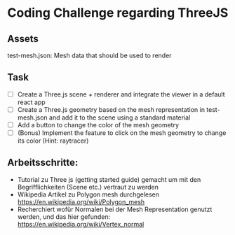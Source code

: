 # Coding Challenge regarding ThreeJS

## Assets
test-mesh.json: Mesh data that should be used to render 

## Task
- [ ] Create a Three.js scene + renderer and integrate the viewer in a default react app
- [ ] Create a Three.js geometry based on the mesh representation in test-mesh.json and add it to the scene using a standard material
- [ ] Add a button to change the color of the mesh geometry 
- [ ] (Bonus) Implement the feature to click on the mesh geometry to change its color (Hint: raytracer)

## Arbeitsschritte: 
- Tutorial zu Three js (getting started guide) gemacht um mit den Begrifflichkeiten (Scene etc.) vertraut zu werden 
- Wikipedia Artikel zu Polygon mesh durchgelesen https://en.wikipedia.org/wiki/Polygon_mesh
- Recherchiert wofür Normalen bei der Mesh Representation genutzt werden, und das hier gefunden: https://en.wikipedia.org/wiki/Vertex_normal
